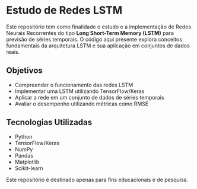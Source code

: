# Estudo de Redes LSTM

Este repositório tem como finalidade o estudo e a implementação de Redes Neurais Recorrentes do tipo **Long Short-Term Memory (LSTM)** para previsão de séries temporais. O código aqui presente explora conceitos fundamentais da arquitetura LSTM e sua aplicação em conjuntos de dados reais.

##  Objetivos
- Compreender o funcionamento das redes LSTM
- Implementar uma LSTM utilizando TensorFlow/Keras
- Aplicar a rede em um conjunto de dados de séries temporais
- Avaliar o desempenho utilizando métricas como RMSE

## Tecnologias Utilizadas
- Python
- TensorFlow/Keras
- NumPy
- Pandas
- Matplotlib
- Scikit-learn



Este repositório é destinado apenas para fins educacionais e de pesquisa.

